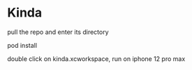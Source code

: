 # Kinda


pull the repo and enter its directory

pod install

double click on kinda.xcworkspace, run on iphone 12 pro max
